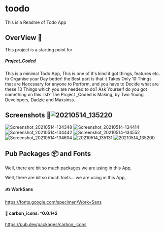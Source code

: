 # toodo

This is a Readme of Todo App

## OverView 👀

This project is a starting point for 
##### Project_Coded 

This is a minimal Todo App, This is one of it's kind it got things, features etc.  to Organise your Day better! the Best part is that it Takes Only 10 Things that are Necessary for anyone to Perform, and you have to Decide what are these 10 Things which you are needed to do? Ask Yourself do you got something on this list? The Project _Coded is Making, by Two Young Developers, Dadzie and Maxsinss.

## Screenshots 📱![20210514_135220](https://user-images.githubusercontent.com/64954854/118243424-112dd600-b4bc-11eb-8783-d859a18c04c3.jpg)

![Screenshot_20210514-134348](https://user-images.githubusercontent.com/64954854/118243433-13903000-b4bc-11eb-9b80-9172550e9725.jpg)
![Screenshot_20210514-134414](https://user-images.githubusercontent.com/64954854/118243437-14c15d00-b4bc-11eb-888d-79003a31163d.jpg)
![Screenshot_20210514-134442](https://user-images.githubusercontent.com/64954854/118243446-168b2080-b4bc-11eb-8e72-31c184682cc6.jpg)
![Screenshot_20210514-134552](https://user-images.githubusercontent.com/64954854/118243449-1723b700-b4bc-11eb-9730-aea24ca4eba8.jpg)
![Screenshot_20210514-134604](https://user-images.githubusercontent.com/64954854/118243452-17bc4d80-b4bc-11eb-9993-e4d2728feff6.jpg)
![20210514_135131](https://user-images.githubusercontent.com/64954854/118243456-1854e400-b4bc-11eb-88a4-2b1fcf801cc4.jpg)
![20210514_135200](https://user-images.githubusercontent.com/64954854/118243460-18ed7a80-b4bc-11eb-8426-dd9a633a7223.jpg)


## Pub Packages 📦 and Fonts

Well, there are bit so much packages we are using in this App, 

Well, there are bit so much fonts... we are using in this App,
#### ✍️ WorkSans
https://fonts.google.com/specimen/Work+Sans


#### 🔗 carbon_icons: ^0.0.1+2 
https://pub.dev/packages/carbon_icons


